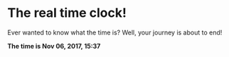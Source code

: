 # The real time clock!

Ever wanted to know what the time is? Well, your journey is about to end!

**The time is Nov 06, 2017, 15:37**